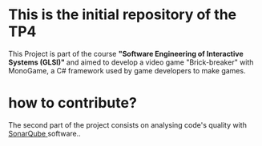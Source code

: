 # This is the initial repository of the TP4

This Project is part of the course <b> "Software Engineering of Interactive Systems (GLSI)" </b> and aimed to develop a video game "Brick-breaker" with MonoGame, a C# framework used by game developers to make games. 


# how to contribute?
The second part of the project consists on analysing code's quality with <a href="https://www.sonarqube.org/developer-edition/?gads_campaign=SonarQube&gads_ad_group=SonarQube&gads_keyword=sonarqube&gclid=CjwKCAiAgJWABhArEiwAmNVTB-Il8J7rucOkE-rG_8sA7deMron-fixgsc1-IKkSDr6B1p7ydJxm3BoC-LwQAvD_BwE"> SonarQube </a> software..
